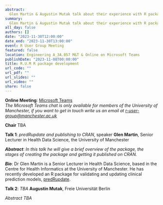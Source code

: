 ```yaml
---
abstract: 
  Glen Martin & Augustin Mutak talk about their experience with R package development. 
summary: 
  Glen Martin & Augustin Mutak talk about their experience with R package development.
all_day: false
authors: []
date: "2023-11-30T12:00:00"
date_end: "2023-11-30T13:00:00"
event: R User Group Meeting 
featured: false
location: Engineering A_3A.057 M&T & Online on Microsoft Teams
publishDate: "2023-11-08T00:00:00"
title: R.U.M R package development
url_code: ""
url_pdf: ""
url_slides: ""
url_video: ""
share: false
---
```


**Online Meeting**: [Microsoft Teams](https://teams.microsoft.com/l/meetup-join/19%3a7067cf1044b243a4a548d19ef38dd4ca%40thread.tacv2/1699016036662?context=%7b%22Tid%22%3a%22c152cb07-614e-4abb-818a-f035cfa91a77%22%2c%22Oid%22%3a%22a6268e3e-ebaf-4ac7-8498-8dbd4e1c426a%22%7d)  
*The Microsoft Teams chat is only available for members of the University of Manchester, if you want to get in touch write us an email at r-user-group@manchester.ac.uk*

**Chair** TBA

**Talk 1**: *predRupdate and publishing to CRAN*, speaker **Glen Martin**, Senior Lecturer in Health Data Science, the University of Manchester

***Abstract***: *In this talk he will give a brief overview of the package, the stages of creating the package and getting it published on CRAN.*

***Bio***: Dr Glen Martin is a Senior Lecturer in Health Data Science, based in the Centre for Health Informatics at the University of Manchester. He has recently developed an R package for validating and updating clinical prediction models, [predRupdate](https://github.com/GlenMartin31/predRupdate).


**Talk 2**: *TBA* **Augustin Mutak**, Freie Universität Berlin

*Abstract TBA*
